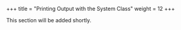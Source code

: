 +++
title = "Printing Output with the System Class"
weight = 12
+++

This section will be added shortly.